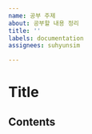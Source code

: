 ```yaml
---
name: 공부 주제
about: 공부할 내용 정리
title: ''
labels: documentation
assignees: suhyunsim

---
```


# Title


## Contents

